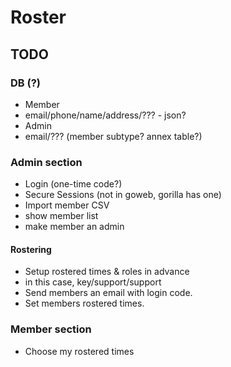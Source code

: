 # Roster

## TODO


### DB (?)
 * Member
  * email/phone/name/address/??? - json?
 * Admin
  * email/??? (member subtype? annex table?)

### Admin section
 * Login (one-time code?)
 * Secure Sessions (not in goweb, gorilla has one)
 * Import member CSV
 * show member list
 * make member an admin

#### Rostering
 * Setup rostered times & roles in advance
  * in this case, key/support/support
 * Send members an email with login code.
 * Set members rostered times.

### Member section
 * Choose my rostered times
